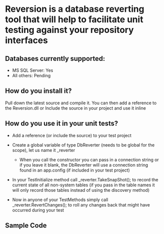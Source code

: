 Reversion is a database reverting tool that will help to facilitate unit testing against your repository interfaces
===================================================================================================================

Databases currently supported:
------------------------------
* MS SQL Server:	Yes
* All others:		Pending

How do you install it?
------------------
Pull down the latest source and compile it. You can then add a reference to the Reversion.dll
or
Include the source in your project and use it inline

How do you use it in your unit tests?
------------------
* Add a reference (or include the source) to your test project
* Create a global variable of type DbReverter (needs to be global for the scope), let us name it _reverter
	* When you call the constructor you can pass in a connection string or if you leave it blank, the DbReverter will use a connection string found in an app.config (if included in your test project)
* In your TestInitialize method call _reverter.TakeSnapShot(); to record the current state of all non-system tables (if you pass in the table names it will only record those tables instead of using the discovery method)

* Now in anyone of your TestMethods simply call _reverter.RevertChanges(); to roll any changes back that might have occurred during your test

Sample Code
-----------


